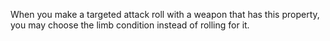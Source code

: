 When you make a targeted attack roll with a weapon that has this property, you may choose the limb condition instead of rolling for it. 